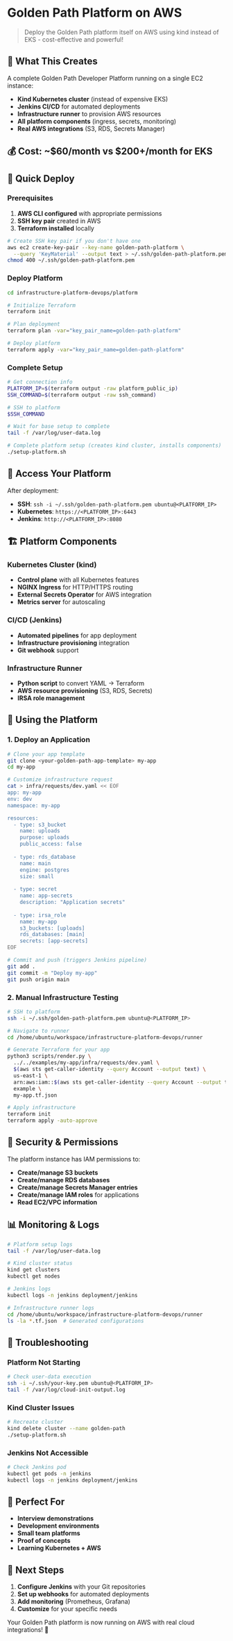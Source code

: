 # Golden Path Platform on AWS

> Deploy the Golden Path platform itself on AWS using kind instead of EKS - cost-effective and powerful!

## 🎯 **What This Creates**

A complete Golden Path Developer Platform running on a single EC2 instance:

- **Kind Kubernetes cluster** (instead of expensive EKS)
- **Jenkins CI/CD** for automated deployments  
- **Infrastructure runner** to provision AWS resources
- **All platform components** (ingress, secrets, monitoring)
- **Real AWS integrations** (S3, RDS, Secrets Manager)

## 💰 **Cost: ~$60/month vs $200+/month for EKS**

## 🚀 **Quick Deploy**

### **Prerequisites**

1. **AWS CLI configured** with appropriate permissions
2. **SSH key pair** created in AWS
3. **Terraform installed** locally

```bash
# Create SSH key pair if you don't have one
aws ec2 create-key-pair --key-name golden-path-platform \
  --query 'KeyMaterial' --output text > ~/.ssh/golden-path-platform.pem
chmod 400 ~/.ssh/golden-path-platform.pem
```

### **Deploy Platform**

```bash
cd infrastructure-platform-devops/platform

# Initialize Terraform
terraform init

# Plan deployment
terraform plan -var="key_pair_name=golden-path-platform"

# Deploy platform
terraform apply -var="key_pair_name=golden-path-platform"
```

### **Complete Setup**

```bash
# Get connection info
PLATFORM_IP=$(terraform output -raw platform_public_ip)
SSH_COMMAND=$(terraform output -raw ssh_command)

# SSH to platform
$SSH_COMMAND

# Wait for base setup to complete
tail -f /var/log/user-data.log

# Complete platform setup (creates kind cluster, installs components)
./setup-platform.sh
```

## 🎯 **Access Your Platform**

After deployment:

- **SSH**: `ssh -i ~/.ssh/golden-path-platform.pem ubuntu@<PLATFORM_IP>`
- **Kubernetes**: `https://<PLATFORM_IP>:6443`
- **Jenkins**: `http://<PLATFORM_IP>:8080`

## 🏗️ **Platform Components**

### **Kubernetes Cluster (kind)**
- **Control plane** with all Kubernetes features
- **NGINX Ingress** for HTTP/HTTPS routing
- **External Secrets Operator** for AWS integration
- **Metrics server** for autoscaling

### **CI/CD (Jenkins)**
- **Automated pipelines** for app deployment
- **Infrastructure provisioning** integration
- **Git webhook** support

### **Infrastructure Runner**
- **Python script** to convert YAML → Terraform
- **AWS resource provisioning** (S3, RDS, Secrets)
- **IRSA role management**

## 🔧 **Using the Platform**

### **1. Deploy an Application**

```bash
# Clone your app template
git clone <your-golden-path-app-template> my-app
cd my-app

# Customize infrastructure request
cat > infra/requests/dev.yaml << EOF
app: my-app
env: dev
namespace: my-app

resources:
  - type: s3_bucket
    name: uploads
    purpose: uploads
    public_access: false
    
  - type: rds_database
    name: main
    engine: postgres
    size: small
    
  - type: secret
    name: app-secrets
    description: "Application secrets"
    
  - type: irsa_role
    name: my-app
    s3_buckets: [uploads]
    rds_databases: [main]
    secrets: [app-secrets]
EOF

# Commit and push (triggers Jenkins pipeline)
git add .
git commit -m "Deploy my-app"
git push origin main
```

### **2. Manual Infrastructure Testing**

```bash
# SSH to platform
ssh -i ~/.ssh/golden-path-platform.pem ubuntu@<PLATFORM_IP>

# Navigate to runner
cd /home/ubuntu/workspace/infrastructure-platform-devops/runner

# Generate Terraform for your app
python3 scripts/render.py \
  ../../examples/my-app/infra/requests/dev.yaml \
  $(aws sts get-caller-identity --query Account --output text) \
  us-east-1 \
  arn:aws:iam::$(aws sts get-caller-identity --query Account --output text):oidc-provider/example \
  example \
  my-app.tf.json

# Apply infrastructure
terraform init
terraform apply -auto-approve
```

## 🔐 **Security & Permissions**

The platform instance has IAM permissions to:
- **Create/manage S3 buckets**
- **Create/manage RDS databases** 
- **Create/manage Secrets Manager entries**
- **Create/manage IAM roles** for applications
- **Read EC2/VPC information**

## 📊 **Monitoring & Logs**

```bash
# Platform setup logs
tail -f /var/log/user-data.log

# Kind cluster status
kind get clusters
kubectl get nodes

# Jenkins logs
kubectl logs -n jenkins deployment/jenkins

# Infrastructure runner logs
cd /home/ubuntu/workspace/infrastructure-platform-devops/runner
ls -la *.tf.json  # Generated configurations
```

## 🔧 **Troubleshooting**

### **Platform Not Starting**
```bash
# Check user-data execution
ssh -i ~/.ssh/your-key.pem ubuntu@<PLATFORM_IP>
tail -f /var/log/cloud-init-output.log
```

### **Kind Cluster Issues**
```bash
# Recreate cluster
kind delete cluster --name golden-path
./setup-platform.sh
```

### **Jenkins Not Accessible**
```bash
# Check Jenkins pod
kubectl get pods -n jenkins
kubectl logs -n jenkins deployment/jenkins
```

## 🎯 **Perfect For**

- **Interview demonstrations** 
- **Development environments**
- **Small team platforms**
- **Proof of concepts**
- **Learning Kubernetes + AWS**

## 🚀 **Next Steps**

1. **Configure Jenkins** with your Git repositories
2. **Set up webhooks** for automated deployments  
3. **Add monitoring** (Prometheus, Grafana)
4. **Customize** for your specific needs

Your Golden Path platform is now running on AWS with real cloud integrations! 🌟
